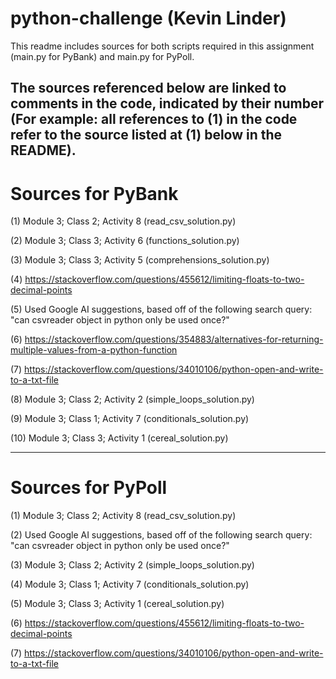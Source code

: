 # python-challenge (Kevin Linder)

This readme includes sources for both scripts required in this 
assignment (main.py for PyBank) and main.py for PyPoll.

The sources referenced below are linked to comments in the code, 
indicated by their number (For example: all references to (1) in the code refer to the source listed at (1) below in the README).
------------------------------------------------------------------------------------------------------------

# Sources for PyBank

(1) Module 3; Class 2; Activity 8 (read_csv_solution.py)

(2) Module 3; Class 3; Activity 6 (functions_solution.py)

(3) Module 3; Class 3; Activity 5 (comprehensions_solution.py)

(4) https://stackoverflow.com/questions/455612/limiting-floats-to-two-decimal-points

(5) Used Google AI suggestions, based off of the following search query: "can csvreader object in python only be used once?"

(6) https://stackoverflow.com/questions/354883/alternatives-for-returning-multiple-values-from-a-python-function

(7) https://stackoverflow.com/questions/34010106/python-open-and-write-to-a-txt-file

(8) Module 3; Class 2; Activity 2 (simple_loops_solution.py)

(9) Module 3; Class 1; Activity 7 (conditionals_solution.py)

(10) Module 3; Class 3; Activity 1 (cereal_solution.py)

-----------------------------------------------------------------------------------------------------------

# Sources for PyPoll

(1) Module 3; Class 2; Activity 8 (read_csv_solution.py)

(2) Used Google AI suggestions, based off of the following search query: "can csvreader object in python only be used once?"

(3) Module 3; Class 2; Activity 2 (simple_loops_solution.py)

(4) Module 3; Class 1; Activity 7 (conditionals_solution.py)

(5) Module 3; Class 3; Activity 1 (cereal_solution.py)

(6) https://stackoverflow.com/questions/455612/limiting-floats-to-two-decimal-points

(7) https://stackoverflow.com/questions/34010106/python-open-and-write-to-a-txt-file